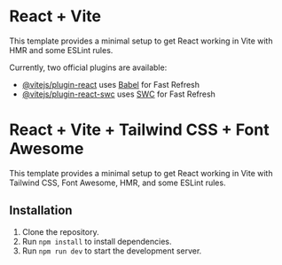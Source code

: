 # React + Vite

This template provides a minimal setup to get React working in Vite with HMR and some ESLint rules.

Currently, two official plugins are available:

- [@vitejs/plugin-react](https://github.com/vitejs/vite-plugin-react/blob/main/packages/plugin-react/README.md) uses [Babel](https://babeljs.io/) for Fast Refresh
- [@vitejs/plugin-react-swc](https://github.com/vitejs/vite-plugin-react-swc) uses [SWC](https://swc.rs/) for Fast Refresh

# React + Vite + Tailwind CSS + Font Awesome

This template provides a minimal setup to get React working in Vite with Tailwind CSS, Font Awesome, HMR, and some ESLint rules.

## Installation

1. Clone the repository.
2. Run `npm install` to install dependencies.
3. Run `npm run dev` to start the development server.